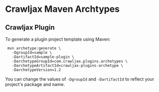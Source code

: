 Crawljax Maven Archtypes
========================

Crawljax Plugin
---------------

To generate a plugin project template using Maven:

     mvn archetype:generate \
       -DgroupId=sample \
       -DartifactId=sample-plugin \
       -DarchetypeGroupId=com.crawljax.plugins.archetypes \
       -DarchetypeArtifactId=crawljax-plugins-archetype \
       -DarchetypeVersion=1.2
       
You can change the values of ``-DgroupId`` and ``-DartifactId`` to reflect your project's package and name. 
